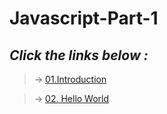 # Javascript-Part-1 

## *Click the links below :*

> &#8594; [01.Introduction](./js/01.%20Introduction/index.html)

> &#8594; [02. Hello World](./js/02.%20Hello%20World%20Program/)